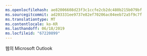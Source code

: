 ```yaml
---
ms.openlocfilehash: ae82006608d23f3c1ccfe2cb2dc480b215b079bf
ms.sourcegitcommit: ad203331ee9737e82ef70206ac04eeb72a5f9c7f
ms.translationtype: MT
ms.contentlocale: ko-KR
ms.lasthandoff: 06/18/2019
ms.locfileid: "67220899"
---
```

웹의 Microsoft Outlook